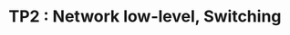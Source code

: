 
# TP2 : Network low-level, Switching
<!--stackedit_data:
eyJoaXN0b3J5IjpbOTU5NDU5MDIwLC0xNDk3NjA2Nzg0XX0=
-->